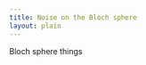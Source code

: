 ```yaml
---
title: Noise on the Bloch sphere
layout: plain
---
```


<div id="sketch-holder"></div>

Bloch sphere things

<html>
<head>

<script src="https://cdn.jsdelivr.net/npm/p5@1.1.9/lib/p5.js"></script>
<script>

let phase, bit, phaseBit, depol, depolFactor, phaseRad, bitRad, phaseBitRad;
let rad0=100;

function setup() {
  createCanvas(400, 400, WEBGL);
  phase = createSlider(1,24, 1);
  phase.position(5, 10+90);
  phase.style('width', '80px');
  bit = createSlider(1,24, 1);
  bit.position(width-85,10+90);
  bit.style('width', '80px');
  phaseBit = createSlider(1,24, 1);
  phaseBit.position(5,height-25+90);
  phaseBit.style('width', '80px');
  depol = createSlider(1,24, 1);
  depol.position(width-85, height-25+90);
  depol.style('width', '80px');
}

function draw() {
  background(205, 105, 94);
  fill(255);
  directionalLight(250, 250, 250, 0.8, 0.5, -1);
  strokeWeight(0);
  
  depolFactor = (24-depol.value())/24;
  rad = depolFactor*rad0;
  phaseRad = depolFactor*phase.value();
  bitRad = depolFactor*bit.value();
  phaseBitRad = depolFactor*phaseBit.value();
  
  ellipsoid(rad-phaseRad-phaseBitRad,rad-bitRad-phaseBitRad,rad-bitRad-phaseRad,24,24);
  strokeWeight(1);
  stroke(255);
  noFill();
  circle(0,0,2*rad0-1)
}

</script>
</head>
</html>
